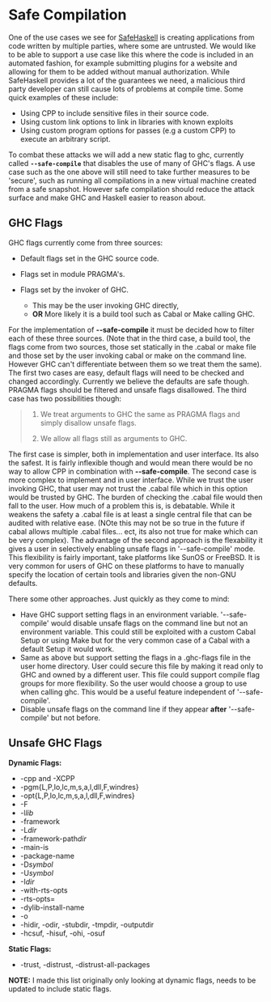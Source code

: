 # Safe Compilation


One of the use cases we see for [SafeHaskell](safe-haskell) is creating applications from code written by multiple parties, where some are untrusted. We would like to be able to support a use case like this where the code is included in an automated fashion, for example submitting plugins for a website and allowing for them to be added without manual authorization. While SafeHaskell provides a lot of the guarantees we need, a malicious third party developer can still cause lots of problems at compile time. Some quick examples of these include:

- Using CPP to include sensitive files in their source code.
- Using custom link options to link in libraries with known exploits
- Using custom program options for passes (e.g a custom CPP) to execute an arbitrary script.


To combat these attacks we will add a new static flag to ghc, currently called **`--safe-compile`** that disables the use of many of GHC's flags. A use case such as the one above will still need to take further measures to be 'secure', such as running all compilations in a new virtual machine created from a safe snapshot. However safe compilation should reduce the attack surface and make GHC and Haskell easier to reason about.

## GHC Flags


GHC flags currently come from three sources:

- Default flags set in the GHC source code.
- Flags set in module PRAGMA's.
- Flags set by the invoker of GHC.

  - This may be the user invoking GHC directly,
  - **OR** More likely it is a build tool such as Cabal or Make calling GHC.


For the implementation of **--safe-compile** it must be decided how to filter each of these three sources. (Note that in the third case, a build tool, the flags come from two sources, those set statically in the .cabal or make file and those set by the user invoking cabal or make on the command line. However GHC can't differentiate between them so we treat them the same). The first two cases are easy, default flags will need to be checked and changed accordingly. Currently we believe the defaults are safe though. PRAGMA flags should be filtered and unsafe flags disallowed. The third case has two possibilities though:


>
>
> 1) We treat arguments to GHC the same as PRAGMA flags and simply disallow unsafe flags. 
>
> 2) We allow all flags still as arguments to GHC.
>
>


The first case is simpler, both in implementation and user interface. Its also the safest. It is fairly inflexible though and would mean there would be no way to allow CPP in combination with **--safe-compile**. The second case is more complex to implement and in user interface. While we trust the user invoking GHC, that user may not trust the .cabal file which in this option would be trusted by GHC. The burden of checking the .cabal file would then fall to the user. How much of a problem this is, is debatable. While it weakens the safety a .cabal file is at least a single central file that can be audited with relative ease. (NOte this may not be so true in the future if cabal allows multiple .cabal files... ect, its also not true for make which can be very complex). The advantage of the second approach is the flexability it gives a user in selectively enabling unsafe flags in '--safe-compile' mode. This flexibility is fairly important, take platforms like SunOS or FreeBSD. It is very common for users of GHC on these platforms to have to manually specify the location of certain tools and libraries given the non-GNU defaults.


There some other approaches. Just quickly as they come to mind:

- Have GHC support setting flags in an environment variable. '--safe-compile' would disable unsafe flags on the command line but not an environment variable. This could still be exploited with a custom Cabal Setup or using Make but for the very common case of a Cabal with a default Setup it would work.
- Same as above but support setting the flags in a .ghc-flags file in the user home directory. User could secure this file by making it read only to GHC and owned by a different user. This file could support compile flag groups for more flexibility. So the user would choose a group to use when calling ghc. This would be a useful feature independent of '--safe-compile'.
- Disable unsafe flags on the command line if they appear **after** '--safe-compile' but not before.

## Unsafe GHC Flags

**Dynamic Flags:**

- -cpp and -XCPP
- -pgm{L,P,lo,lc,m,s,a,l,dll,F,windres}
- -opt{L,P,lo,lc,m,s,a,l,dll,F,windres}
- -F
- -l*lib*
- -framework
- -L*dir*
- -framework-path*dir*
- -main-is
- -package-name
- -D*symbol*
- -U*symbol*
- -I*dir*
- -with-rts-opts
- -rts-opts=
- -dylib-install-name
- -o
- -hidir, -odir, -stubdir, -tmpdir, -outputdir
- -hcsuf, -hisuf, -ohi, -osuf

**Static Flags:**

- -trust, -distrust, -distrust-all-packages

**NOTE:** I made this list originally only looking at dynamic flags, needs to be updated to include static flags.
